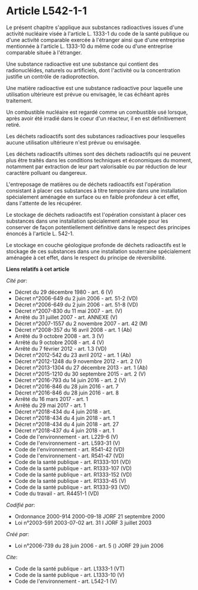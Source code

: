 # Article L542-1-1

Le présent chapitre s'applique aux substances radioactives issues d'une activité nucléaire visée à l'article L. 1333-1 du
code de la santé publique ou d'une activité comparable exercée à l'étranger ainsi que d'une entreprise mentionnée à l'article
L. 1333-10 du même code ou d'une entreprise comparable située à l'étranger. 

Une substance radioactive est une substance qui contient des radionucléides, naturels ou artificiels, dont l'activité ou la
concentration justifie un contrôle de radioprotection. 

Une matière radioactive est une substance radioactive pour laquelle une utilisation ultérieure est prévue ou envisagée, le
cas échéant après traitement. 

Un combustible nucléaire est regardé comme un combustible usé lorsque, après avoir été irradié dans le coeur d'un réacteur,
il en est définitivement retiré. 

Les déchets radioactifs sont des substances radioactives pour lesquelles aucune utilisation ultérieure n'est prévue ou
envisagée. 

Les déchets radioactifs ultimes sont des déchets radioactifs qui ne peuvent plus être traités dans les conditions techniques
et économiques du moment, notamment par extraction de leur part valorisable ou par réduction de leur caractère polluant ou
dangereux. 

L'entreposage de matières ou de déchets radioactifs est l'opération consistant à placer ces substances à titre temporaire
dans une installation spécialement aménagée en surface ou en faible profondeur à cet effet, dans l'attente de les récupérer. 

Le stockage de déchets radioactifs est l'opération consistant à placer ces substances dans une installation spécialement
aménagée pour les conserver de façon potentiellement définitive dans le respect des principes énoncés à l'article L. 542-1. 

Le stockage en couche géologique profonde de déchets radioactifs est le stockage de ces substances dans une installation
souterraine spécialement aménagée à cet effet, dans le respect du principe de réversibilité.

**Liens relatifs à cet article**

_Cité par_:

  - Décret du 29 décembre 1980 - art. 6 (V)
  - Décret n°2006-649 du 2 juin 2006 - art. 51-2 (VD)
  - Décret n°2006-649 du 2 juin 2006 - art. 51-8 (VD)
  - Décret n°2007-830 du 11 mai 2007 - art. (V)
  - Arrêté du 31 juillet 2007 - art. ANNEXE (V)
  - Décret n°2007-1557 du 2 novembre 2007 - art. 42 (M)
  - Décret n°2008-357 du 16 avril 2008 - art. 1 (Ab)
  - Arrêté du 9 octobre 2008 - art. 3 (V)
  - Arrêté du 9 octobre 2008 - art. 4 (V)
  - Arrêté du 7 février 2012 - art. 1.3 (VD)
  - Décret n°2012-542 du 23 avril 2012 - art. 1 (Ab)
  - Décret n°2012-1248 du 9 novembre 2012 - art. 2 (V)
  - Décret n°2013-1304 du 27 décembre 2013 - art. 1 (Ab)
  - Décret n°2015-1210 du 30 septembre 2015 - art. 2 (V)
  - Décret n°2016-793 du 14 juin 2016 - art. 2 (V)
  - Décret n°2016-846 du 28 juin 2016 - art. 7
  - Décret n°2016-846 du 28 juin 2016 - art. 8
  - Arrêté du 16 mars 2017 - art. 1
  - Arrêté du 29 mai 2017 - art. 1
  - Décret n°2018-434 du 4 juin 2018 - art.
  - Décret n°2018-434 du 4 juin 2018 - art. 1
  - Décret n°2018-434 du 4 juin 2018 - art. 27
  - Décret n°2018-437 du 4 juin 2018 - art. 1
  - Code de l'environnement - art. L229-6 (V)
  - Code de l'environnement - art. L593-31 (V)
  - Code de l'environnement - art. R541-42 (VD)
  - Code de l'environnement - art. R541-47 (VD)
  - Code de la santé publique - art. R1333-101 (VD)
  - Code de la santé publique - art. R1333-107 (VD)
  - Code de la santé publique - art. R1333-152 (VD)
  - Code de la santé publique - art. R1333-45 (V)
  - Code de la santé publique - art. R1333-93 (VD)
  - Code du travail - art. R4451-1 (VD)

_Codifié par_:

  - Ordonnance 2000-914 2000-09-18 JORF 21 septembre 2000
  - Loi n°2003-591 2003-07-02 art. 31 I JORF 3 juillet 2003

_Créé par_:

  - Loi n°2006-739 du 28 juin 2006 - art. 5 () JORF 29 juin 2006

_Cite_:

  - Code de la santé publique - art. L1333-1 (VT)
  - Code de la santé publique - art. L1333-10 (V)
  - Code de l'environnement - art. L542-1 (V)
